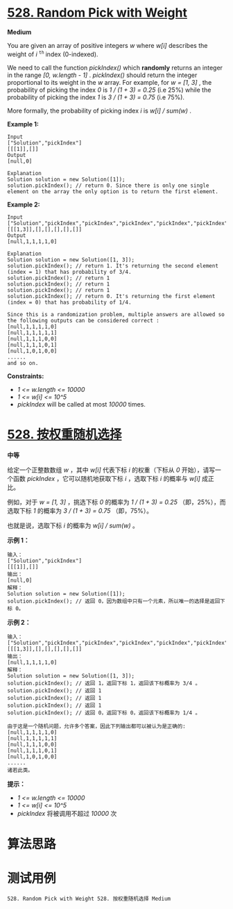 # [528. Random Pick with Weight][enTitle]

**Medium**

You are given an array of positive integers  *w*  where  *w[i]*  describes the weight of  *i* <sup><code>th</code> </sup>index (0-indexed).

We need to call the function  *pickIndex()*  which **randomly**  returns an integer in the range  *[0, w.length - 1]* .  *pickIndex()*  should return the integer proportional to its weight in the  *w*  array. For example, for  *w = [1, 3]* , the probability of picking the index  *0*  is  *1 / (1 + 3) = 0.25*  (i.e 25%) while the probability of picking the index  *1*  is  *3 / (1 + 3) = 0.75*  (i.e 75%).

More formally, the probability of picking index  *i*  is  *w[i] / sum(w)* .



**Example 1:** 

```
Input
["Solution","pickIndex"]
[[[1]],[]]
Output
[null,0]

Explanation
Solution solution = new Solution([1]);
solution.pickIndex(); // return 0. Since there is only one single element on the array the only option is to return the first element.

```

**Example 2:** 

```
Input
["Solution","pickIndex","pickIndex","pickIndex","pickIndex","pickIndex"]
[[[1,3]],[],[],[],[],[]]
Output
[null,1,1,1,1,0]

Explanation
Solution solution = new Solution([1, 3]);
solution.pickIndex(); // return 1. It's returning the second element (index = 1) that has probability of 3/4.
solution.pickIndex(); // return 1
solution.pickIndex(); // return 1
solution.pickIndex(); // return 1
solution.pickIndex(); // return 0. It's returning the first element (index = 0) that has probability of 1/4.

Since this is a randomization problem, multiple answers are allowed so the following outputs can be considered correct :
[null,1,1,1,1,0]
[null,1,1,1,1,1]
[null,1,1,1,0,0]
[null,1,1,1,0,1]
[null,1,0,1,0,0]
......
and so on.

```



**Constraints:** 

-  *1 <= w.length <= 10000*  
-  *1 <= w[i] <= 10^5*  
-  *pickIndex*  will be called at most  *10000*  times.


# [528. 按权重随机选择][cnTitle]

**中等**

给定一个正整数数组  *w*  ，其中  *w[i]*  代表下标  *i*  的权重（下标从  *0*  开始），请写一个函数  *pickIndex*  ，它可以随机地获取下标  *i* ，选取下标  *i*  的概率与  *w[i]*  成正比。



例如，对于  *w = [1, 3]* ，挑选下标  *0*  的概率为  *1 / (1 + 3) = 0.25*  （即，25%），而选取下标  *1*  的概率为  *3 / (1 + 3) = 0.75* （即，75%）。

也就是说，选取下标  *i*  的概率为  *w[i] / sum(w)*  。



**示例 1：** 

```
输入：
["Solution","pickIndex"]
[[[1]],[]]
输出：
[null,0]
解释：
Solution solution = new Solution([1]);
solution.pickIndex(); // 返回 0，因为数组中只有一个元素，所以唯一的选择是返回下标 0。
```

**示例 2：** 

```
输入：
["Solution","pickIndex","pickIndex","pickIndex","pickIndex","pickIndex"]
[[[1,3]],[],[],[],[],[]]
输出：
[null,1,1,1,1,0]
解释：
Solution solution = new Solution([1, 3]);
solution.pickIndex(); // 返回 1，返回下标 1，返回该下标概率为 3/4 。
solution.pickIndex(); // 返回 1
solution.pickIndex(); // 返回 1
solution.pickIndex(); // 返回 1
solution.pickIndex(); // 返回 0，返回下标 0，返回该下标概率为 1/4 。

由于这是一个随机问题，允许多个答案，因此下列输出都可以被认为是正确的:
[null,1,1,1,1,0]
[null,1,1,1,1,1]
[null,1,1,1,0,0]
[null,1,1,1,0,1]
[null,1,0,1,0,0]
......
诸若此类。

```



**提示：** 

-  *1 <= w.length <= 10000*  
-  *1 <= w[i] <= 10^5*  
-  *pickIndex*  将被调用不超过  *10000*  次




# 算法思路

# 测试用例
```
528. Random Pick with Weight 528. 按权重随机选择 Medium
```

[enTitle]: https://leetcode.com/problems/random-pick-with-weight/
[cnTitle]: https://leetcode-cn.com/problems/random-pick-with-weight/
